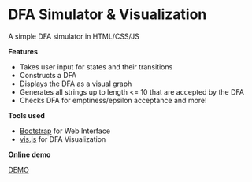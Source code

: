 DFA Simulator & Visualization
==============

A simple DFA simulator in HTML/CSS/JS

**Features**
- Takes user input for states and their transitions
- Constructs a DFA
- Displays the DFA as a visual graph
- Generates all strings up to length <= 10 that are accepted by the DFA
- Checks DFA for emptiness/epsilon acceptance and more!

**Tools used**

- [Bootstrap](www.getbootstrap.com) for Web Interface
- [vis.js](www.visjs.org) for DFA Visualization

**Online demo**

[DEMO](http://mdrbhatti.github.io/DFA/)
